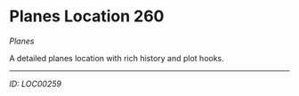 # Planes Location 260

*Planes*

A detailed planes location with rich history and plot hooks.

---
*ID: LOC00259*